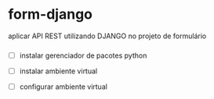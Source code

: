 # form-django
aplicar API REST utilizando DJANGO no projeto de formulário



###  ### 

- [ ] instalar gerenciador de pacotes python

- [ ] instalar ambiente virtual

- [ ] configurar ambiente virtual 

